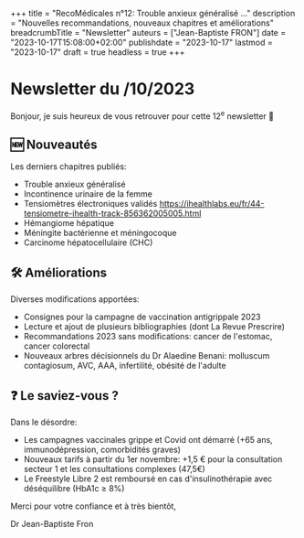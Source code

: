 +++
title = "RecoMédicales n°12: Trouble anxieux généralisé ..."
description = "Nouvelles recommandations, nouveaux chapitres et améliorations"
breadcrumbTitle = "Newsletter"
auteurs = ["Jean-Baptiste FRON"]
date = "2023-10-17T15:08:00+02:00"
publishdate = "2023-10-17"
lastmod = "2023-10-17"
draft = true
headless = true
+++

# Newsletter du /10/2023

Bonjour, je suis heureux de vous retrouver pour cette 12<sup>e</sup> newsletter 📰

## 🆕 Nouveautés

Les derniers chapitres publiés:

- Trouble anxieux généralisé
- Incontinence urinaire de la femme
- Tensiomètres électroniques validés
 <https://ihealthlabs.eu/fr/44-tensiometre-ihealth-track-856362005005.html>
- Hémangiome hépatique
- Méningite bactérienne et méningocoque
- Carcinome hépatocellulaire (CHC)

## 🛠️ Améliorations

Diverses modifications apportées:

- Consignes pour la campagne de vaccination antigrippale 2023
- Lecture et ajout de plusieurs bibliographies (dont La Revue Prescrire)
- Recommandations 2023 sans modifications: cancer de l'estomac, cancer colorectal
- Nouveaux arbres décisionnels du Dr Alaedine Benani: molluscum contagiosum, AVC, AAA, infertilité, obésité de l'adulte

## ❓ Le saviez-vous ?

Dans le désordre:

- Les campagnes vaccinales grippe et Covid ont démarré (+65 ans, immunodépression, comorbidités graves)
- Nouveaux tarifs à partir du 1er novembre: +1,5 € pour la consultation secteur 1 et les consultations complexes (47,5€)
- Le Freestyle Libre 2 est remboursé en cas d'insulinothérapie avec déséquilibre (HbA1c ≥ 8%)

Merci pour votre confiance et à très bientôt,

Dr Jean-Baptiste Fron
